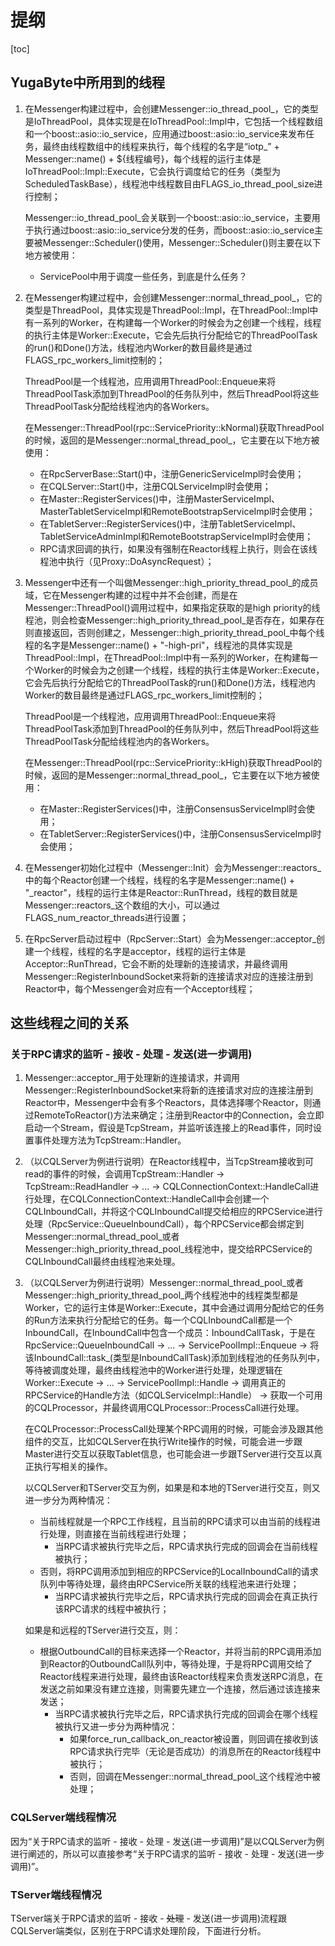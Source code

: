 # 提纲
[toc]

## YugaByte中所用到的线程
1. 在Messenger构建过程中，会创建Messenger::io_thread_pool_，它的类型是IoThreadPool，具体实现是在IoThreadPool::Impl中，它包括一个线程数组和一个boost::asio::io_service，应用通过boost::asio::io_service来发布任务，最终由线程数组中的线程来执行，每个线程的名字是“iotp_” + Messenger::name() + ${线程编号}，每个线程的运行主体是IoThreadPool::Impl::Execute，它会执行调度给它的任务（类型为ScheduledTaskBase），线程池中线程数目由FLAGS_io_thread_pool_size进行控制；

    Messenger::io_thread_pool_会关联到一个boost::asio::io_service，主要用于执行通过boost::asio::io_service分发的任务，而boost::asio::io_service主要被Messenger::Scheduler()使用，Messenger::Scheduler()则主要在以下地方被使用：
    - ServicePool中用于调度一些任务，到底是什么任务？


2. 在Messenger构建过程中，会创建Messenger::normal_thread_pool_，它的类型是ThreadPool，具体实现是ThreadPool::Impl，在ThreadPool::Impl中有一系列的Worker，在构建每一个Worker的时候会为之创建一个线程，线程的执行主体是Worker::Execute，它会先后执行分配给它的ThreadPoolTask的run()和Done()方法，线程池内Worker的数目最终是通过FLAGS_rpc_workers_limit控制的；

    ThreadPool是一个线程池，应用调用ThreadPool::Enqueue来将ThreadPoolTask添加到ThreadPool的任务队列中，然后ThreadPool将这些ThreadPoolTask分配给线程池内的各Workers。

    在Messenger::ThreadPool(rpc::ServicePriority::kNormal)获取ThreadPool的时候，返回的是Messenger::normal_thread_pool_，它主要在以下地方被使用：
    - 在RpcServerBase::Start()中，注册GenericServiceImpl时会使用；
    - 在CQLServer::Start()中，注册CQLServiceImpl时会使用；
    - 在Master::RegisterServices()中，注册MasterServiceImpl、MasterTabletServiceImpl和RemoteBootstrapServiceImpl时会使用；
    - 在TabletServer::RegisterServices()中，注册TabletServiceImpl、TabletServiceAdminImpl和RemoteBootstrapServiceImpl时会使用；
    - RPC请求回调的执行，如果没有强制在Reactor线程上执行，则会在该线程池中执行（见Proxy::DoAsyncRequest）；

3. Messenger中还有一个叫做Messenger::high_priority_thread_pool_的成员域，它在Messenger构建的过程中并不会创建，而是在Messenger::ThreadPool()调用过程中，如果指定获取的是high priority的线程池，则会检查Messenger::high_priority_thread_pool_是否存在，如果存在则直接返回，否则创建之，Messenger::high_priority_thread_pool_中每个线程的名字是Messenger::name() + "-high-pri"，线程池的具体实现是ThreadPool::Impl，在ThreadPool::Impl中有一系列的Worker，在构建每一个Worker的时候会为之创建一个线程，线程的执行主体是Worker::Execute，它会先后执行分配给它的ThreadPoolTask的run()和Done()方法，线程池内Worker的数目最终是通过FLAGS_rpc_workers_limit控制的；

    ThreadPool是一个线程池，应用调用ThreadPool::Enqueue来将ThreadPoolTask添加到ThreadPool的任务队列中，然后ThreadPool将这些ThreadPoolTask分配给线程池内的各Workers。
    
    在Messenger::ThreadPool(rpc::ServicePriority::kHigh)获取ThreadPool的时候，返回的是Messenger::normal_thread_pool_，它主要在以下地方被使用：
    - 在Master::RegisterServices()中，注册ConsensusServiceImpl时会使用；
    - 在TabletServer::RegisterServices()中，注册ConsensusServiceImpl时会使用；

4. 在Messenger初始化过程中（Messenger::Init）会为Messenger::reactors_中的每个Reactor创建一个线程，线程的名字是Messenger::name() + "_reactor"，线程的运行主体是Reactor::RunThread，线程的数目就是Messenger::reactors_这个数组的大小，可以通过FLAGS_num_reactor_threads进行设置；

5. 在RpcServer启动过程中（RpcServer::Start）会为Messenger::acceptor_创建一个线程，线程的名字是acceptor，线程的运行主体是Acceptor::RunThread，它会不断的处理新的连接请求，并最终调用Messenger::RegisterInboundSocket来将新的连接请求对应的连接注册到Reactor中，每个Messenger会对应有一个Acceptor线程；

## 这些线程之间的关系
### 关于RPC请求的监听 - 接收 - 处理 - 发送(进一步调用)
1. Messenger::acceptor_用于处理新的连接请求，并调用Messenger::RegisterInboundSocket来将新的连接请求对应的连接注册到Reactor中，Messenger中会有多个Reactors，具体选择哪个Reactor，则通过RemoteToReactor()方法来确定；注册到Reactor中的Connection，会立即启动一个Stream，假设是TcpStream，并监听该连接上的Read事件，同时设置事件处理方法为TcpStream::Handler。

2. （以CQLServer为例进行说明）在Reactor线程中，当TcpStream接收到可read的事件的时候，会调用TcpStream::Handler -> TcpStream::ReadHandler -> ... -> CQLConnectionContext::HandleCall进行处理，在CQLConnectionContext::HandleCall中会创建一个CQLInboundCall，并将这个CQLInboundCall提交给相应的RPCService进行处理（RpcService::QueueInboundCall），每个RPCService都会绑定到Messenger::normal_thread_pool_或者Messenger::high_priority_thread_pool_线程池中，提交给RPCService的CQLInboundCall最终由线程池来处理。

3. （以CQLServer为例进行说明）Messenger::normal_thread_pool_或者Messenger::high_priority_thread_pool_两个线程池中的线程类型都是Worker，它的运行主体是Worker::Execute，其中会通过调用分配给它的任务的Run方法来执行分配给它的任务。每一个CQLInboundCall都是一个InboundCall，在InboundCall中包含一个成员：InboundCallTask，于是在RpcService::QueueInboundCall -> ... -> ServicePoolImpl::Enqueue -> 将该InboundCall::task_(类型是InboundCallTask)添加到线程池的任务队列中，等待被调度处理，最终由线程池中的Worker进行处理，处理逻辑在Worker::Execute -> ... -> ServicePoolImpl::Handle -> 调用真正的RPCService的Handle方法（如CQLServiceImpl::Handle） -> 获取一个可用的CQLProcessor，并最终调用CQLProcessor::ProcessCall进行处理。

    在CQLProcessor::ProcessCall处理某个RPC调用的时候，可能会涉及跟其他组件的交互，比如CQLServer在执行Write操作的时候，可能会进一步跟Master进行交互以获取Tablet信息，也可能会进一步跟TServer进行交互以真正执行写相关的操作。

    以CQLServer和TServer交互为例，如果是和本地的TServer进行交互，则又进一步分为两种情况：
    - 当前线程就是一个RPC工作线程，且当前的RPC请求可以由当前的线程进行处理，则直接在当前线程进行处理；
        - 当RPC请求被执行完毕之后，RPC请求执行完成的回调会在当前线程被执行；
    - 否则，将RPC调用添加到相应的RPCService的LocalInboundCall的请求队列中等待处理，最终由RPCService所关联的线程池来进行处理；
        - 当RPC请求被执行完毕之后，RPC请求执行完成的回调会在真正执行该RPC请求的线程中被执行；

    如果是和远程的TServer进行交互，则：
    - 根据OutboundCall的目标来选择一个Reactor，并将当前的RPC调用添加到Reactor的OutboundCall队列中，等待处理，于是将RPC调用交给了Reactor线程来进行处理，最终由该Reactor线程来负责发送RPC消息，在发送之前如果没有建立连接，则需要先建立一个连接，然后通过该连接来发送；
        - 当RPC请求被执行完毕之后，RPC请求执行完成的回调会在哪个线程被执行又进一步分为两种情况：
            - 如果force_run_callback_on_reactor被设置，则回调在接收到该RPC请求执行完毕（无论是否成功）的消息所在的Reactor线程中被执行；
            - 否则，回调在Messenger::normal_thread_pool_这个线程池中被处理；

### CQLServer端线程情况
因为“关于RPC请求的监听 - 接收 - 处理 - 发送(进一步调用)”是以CQLServer为例进行阐述的，所以可以直接参考“关于RPC请求的监听 - 接收 - 处理 - 发送(进一步调用)”。

### TServer端线程情况
TServer端关于RPC请求的监听 - 接收 - ~~处理~~ - 发送(进一步调用)流程跟CQLServer端类似，区别在于RPC请求处理阶段，下面进行分析。

